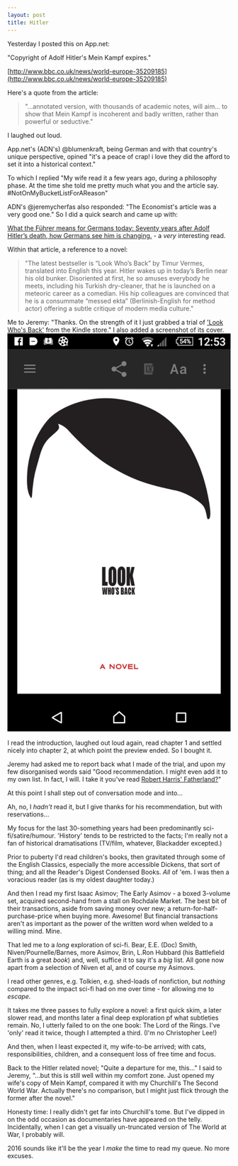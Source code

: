 ```yaml
---
layout: post
title: Hitler
---
```


Yesterday I posted this on App.net:

"Copyright of Adolf Hitler's Mein Kampf expires."

[http://www.bbc.co.uk/news/world-europe-35209185](http://www.bbc.co.uk/news/world-europe-35209185)

Here's a quote from the article:

> "…annotated version, with thousands of academic notes, will aim… to show that Mein Kampf is incoherent and badly written, rather than powerful or seductive."

I laughed out loud.

App.net's (ADN's) @blumenkraft, being German and with that country's unique perspective, opined "it's a peace of crap! i love they did the afford to set it into a historical context."

To which I replied "My wife read it a few years ago, during a philosophy phase. At the time she told me pretty much what you and the article say.  #NotOnMyBucketListForAReason"

ADN's @jeremycherfas also responded: "The Economist's article was a very good one."  So I did a quick search and came up with:

[What the Führer means for Germans today:  Seventy years after Adolf Hitler’s death, how Germans see him is changing.](http://www.economist.com/news/christmas-specials/21683971-seventy-years-after-adolf-hitlers-death-how-germans-see-him-changing-what) - a *very* interesting read.

Within that article, a reference to a novel:

> "The latest bestseller is “Look Who’s Back” by Timur Vermes, translated into English this year. Hitler wakes up in today’s Berlin near his old bunker. Disoriented at first, he so amuses everybody he meets, including his Turkish dry-cleaner, that he is launched on a meteoric career as a comedian. His hip colleagues are convinced that he is a consummate “messed ekta” (Berlinish-English for method actor) offering a subtle critique of modern media culture."

Me to Jeremy: "Thanks. On the strength of it I just grabbed a trial of ['Look Who's Back'](http://amzn.to/1OALVFc) from the Kindle store."  I also added a screenshot of its cover. ![Screenshot of its cover](/images/Hitler_novel.png)

I read the introduction, laughed out loud again, read chapter 1 and settled nicely into chapter 2, at which point the preview ended.  So I bought it.

Jeremy had asked me to report back what I made of the trial, and upon my few disorganised words said "Good recommendation. I might even add it to my own list. In fact, I will. I take it you've read [Robert Harris' Fatherland?](http://www.amazon.com/Fatherland-A-Novel-Robert-Harris/dp/0812977211?tag=duckduckgo-d-20)"

At this point I shall step out of conversation mode and into…

Ah, no, I *hadn't* read it, but I give thanks for his recommendation, but with reservations…

My focus for the last 30-something years had been predominantly sci-fi/satire/humour. 'History' tends to be restricted to the facts; I'm really not a fan of historical dramatisations (TV/film, whatever, Blackadder excepted.)

Prior to puberty I'd read children's books, then gravitated through some of the English Classics, especially the more accessible Dickens, that sort of thing; and all the Reader's Digest Condensed Books.  *All* of 'em.  I was then a voracious reader (as is my oldest daughter today.)

And then I read my first Isaac Asimov; The Early Asimov - a boxed 3-volume set, acquired second-hand from a stall on Rochdale Market.  The best bit of their transactions, aside from saving money over new; a return-for-half-purchase-price when buying more.  Awesome!  But financial transactions aren't as important as the power of the written word when welded to a willing mind.  Mine.

That led me to a *long* exploration of sci-fi.  Bear, E.E. (Doc) Smith, Niven/Pournelle/Barnes, more Asimov, Brin, L.Ron Hubbard (his Battlefield Earth is a great *book*) and, well, suffice it to say it's a *big* list.  All gone now apart from a selection of Niven et al, and of course my Asimovs.

I read other genres, e.g. Tolkien, e.g. shed-loads of nonfiction, but *nothing* compared to the impact sci-fi had on me over time - for allowing me to *escape.*

It takes me three passes to fully explore a novel: a first quick skim, a later slower read, and months later a final deep exploration pf what subtleties remain.  No, I utterly failed to on the one book: The Lord of the Rings.  I've 'only' read it twice, though I attempted a third.  (I'm no Christopher Lee!)

And then, when I least expected it, my wife-to-be arrived; with cats, responsibilities, children, and a consequent loss of free time and focus.

Back to the Hitler related novel; "Quite a departure for me, this…" I said to Jeremy, "…but this is still well within my comfort zone. Just opened my wife's copy of Mein Kampf, compared it with my Churchill's The Second World War.  Actually there's no comparison, but I might just flick through the former after the novel."

Honesty time: I really didn't get far into Churchill's tome.  But I've dipped in on the odd occasion as documentaries have appeared on the telly.  Incidentally, when I can get a visually un-truncated version of The World at War, I probably will.

2016 sounds like it'll be the year I *make* the time to read my queue.  No more excuses.